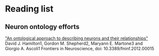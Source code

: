 # Reading list 

## Neuron ontology efforts 

["An ontological approach to describing neurons and their relationships"](fninf-06-00015.pdf)
David J. Hamilton1, Gordon M. Shepherd2, Maryann E. Martone3 and Giorgio A. Ascoli1
Frontiers in Neuroscience, doi: 10.3389/fninf.2012.00015
